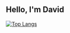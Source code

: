 <div style="display: flex; align-items: center; justify-content: center">
<div>
<h2>Hello, I'm David </h2>

[![Top Langs](https://github-readme-stats.vercel.app/api/top-langs/?username=CheeseCake87&layout=compact)](https://github.com/anuraghazra/github-readme-stats)

</div>
